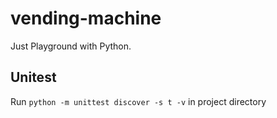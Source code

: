 # vending-machine #

Just Playground with Python.

## Unitest ##
Run `python -m unittest discover -s t -v` in project directory
